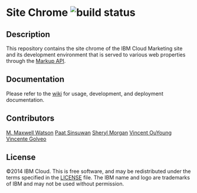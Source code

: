 # Site Chrome ![build status](https://travis-ci.org/ibm-cloud/site-chrome.svg?branch=master)

## Description
This repository contains the site chrome of the IBM Cloud Marketing site and its development environment that is served to various web properties through the [Markup API](https://github.com/ibm-cloud/markup-api).

## Documentation
Please refer to the [wiki](https://github.com/ibm-cloud/site-chrome/wiki) for usage, development, and deployment documentation.

## Contributors
[M. Maxwell Watson](https://github.com/mmwtsn)
[Paat Sinsuwan](https://github.com/paatsinsuwan)
[Sheryl Morgan](https://github.com/shmorgan-at-ibm)
[Vincent OuYoung](https://github.com/vouyoung)
[Vincente Golveo](https://github.com/binzu)

## License
©2014 IBM Cloud. This is free software, and may be redistributed under the terms specified in the [LICENSE](https://github.com/ibm-cloud/markup-api/blob/master/LICENSE) file. The IBM name and logo are trademarks of IBM and may not be used without permission.
